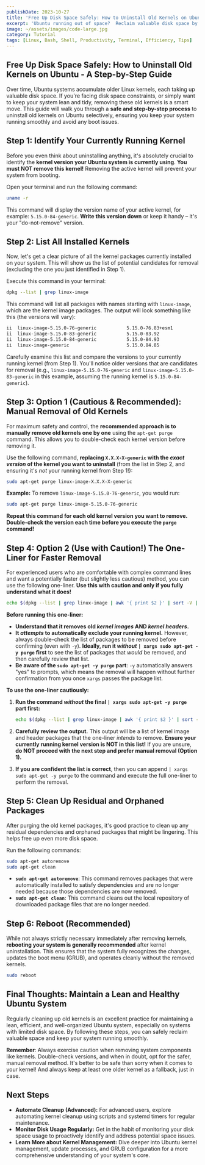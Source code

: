 ```yaml
---
publishDate: 2023-10-27
title: 'Free Up Disk Space Safely: How to Uninstall Old Kernels on Ubuntu - A Step-by-Step Guide'
excerpt: 'Ubuntu running out of space?  Reclaim valuable disk space by safely removing old, unused kernels. This step-by-step guide ensures a clean and risk-free kernel cleanup.'
image: ~/assets/images/code-large.jpg
category: Tutorial
tags: [Linux, Bash, Shell, Productivity, Terminal, Efficiency, Tips]
---
```


## Free Up Disk Space Safely: How to Uninstall Old Kernels on Ubuntu - A Step-by-Step Guide

Over time, Ubuntu systems accumulate older Linux kernels, each taking up valuable disk space. If you're facing disk space constraints, or simply want to keep your system lean and tidy, removing these old kernels is a smart move. This guide will walk you through a **safe and step-by-step process** to uninstall old kernels on Ubuntu selectively, ensuring you keep your system running smoothly and avoid any boot issues.

## Step 1: Identify Your Currently Running Kernel

Before you even think about uninstalling anything, it's absolutely crucial to identify the **kernel version your Ubuntu system is currently using**. **You must NOT remove this kernel!** Removing the active kernel will prevent your system from booting.

Open your terminal and run the following command:

```sh
uname -r
```

This command will display the version name of your active kernel, for example: `5.15.0-84-generic`. **Write this version down** or keep it handy – it's your "do-not-remove" version.

## Step 2: List All Installed Kernels

Now, let's get a clear picture of all the kernel packages currently installed on your system. This will show us the list of potential candidates for removal (excluding the one you just identified in Step 1).

Execute this command in your terminal:

```sh
dpkg --list | grep linux-image
```

This command will list all packages with names starting with `linux-image`, which are the kernel image packages. The output will look something like this (the versions will vary):

```sh
ii  linux-image-5.15.0-76-generic           5.15.0-76.83+esm1                  amd64        Signed kernel image generic
ii  linux-image-5.15.0-83-generic           5.15.0-83.92                         amd64        Signed kernel image generic
ii  linux-image-5.15.0-84-generic           5.15.0-84.93                         amd64        Signed kernel image generic
ii  linux-image-generic                     5.15.0.84.85                         amd64        Generic Linux kernel image
```

Carefully examine this list and compare the versions to your currently running kernel (from Step 1). You'll notice older versions that are candidates for removal (e.g., `linux-image-5.15.0-76-generic` and `linux-image-5.15.0-83-generic` in this example, assuming the running kernel is `5.15.0-84-generic`).

## Step 3: Option 1 (Cautious & Recommended): Manual Removal of Old Kernels

For maximum safety and control, the **recommended approach is to manually remove old kernels one by one** using the `apt-get purge` command. This allows you to double-check each kernel version before removing it.

Use the following command, **replacing `X.X.X-X-generic` with the _exact version_ of the kernel you want to uninstall** (from the list in Step 2, and ensuring it's _not_ your running kernel from Step 1!):

```sh
sudo apt-get purge linux-image-X.X.X-X-generic
```

**Example:** To remove `linux-image-5.15.0-76-generic`, you would run:

```sh
sudo apt-get purge linux-image-5.15.0-76-generic
```

**Repeat this command for each old kernel version you want to remove.** **Double-check the version each time before you execute the `purge` command!**

## Step 4: Option 2 (Use with Caution!) The One-Liner for Faster Removal

For experienced users who are comfortable with complex command lines and want a potentially faster (but slightly less cautious) method, you can use the following one-liner. **Use this with caution and only if you fully understand what it does!**

```sh
echo $(dpkg --list | grep linux-image | awk '{ print $2 }' | sort -V | sed -n '/'`uname -r`'/q;p') $(dpkg --list | grep linux-headers | awk '{ print $2 }' | sort -V | sed -n '/'"$(uname -r | sed "s/\([0-9.-]*\)-\([^0-9]\+\)/\1/")"'/q;p') | xargs sudo apt-get -y purge
```

**Before running this one-liner:**

- **Understand that it removes old _kernel images_ AND _kernel headers_.**
- **It _attempts_ to automatically exclude your running kernel.** However, always double-check the list of packages to be removed before confirming (even with `-y`). **Ideally, run it _without_ `| xargs sudo apt-get -y purge` first** to see the list of packages that _would_ be removed, and then carefully review that list.
- **Be aware of the `sudo apt-get -y purge` part**: `-y` automatically answers "yes" to prompts, which means the removal will happen without further confirmation from you once `xargs` passes the package list.

**To use the one-liner cautiously:**

1. **Run the command _without_ the final `| xargs sudo apt-get -y purge` part first:**

   ```sh
   echo $(dpkg --list | grep linux-image | awk '{ print $2 }' | sort -V | sed -n '/'`uname -r`'/q;p') $(dpkg --list | grep linux-headers | awk '{ print $2 }' | sort -V | sed -n '/'"$(uname -r | sed "s/\([0-9.-]*\)-\([^0-9]\+\)/\1/")"'/q;p')
   ```

2. **Carefully review the output.** This output will be a list of kernel image and header packages that the one-liner _intends_ to remove. **Ensure your currently running kernel version is NOT in this list!** If you are unsure, **do NOT proceed with the next step and prefer manual removal (Option 1).**

3. **If you are confident the list is correct**, then you can append `| xargs sudo apt-get -y purge` to the command and execute the full one-liner to perform the removal.

## Step 5: Clean Up Residual and Orphaned Packages

After purging the old kernel packages, it's good practice to clean up any residual dependencies and orphaned packages that might be lingering. This helps free up even more disk space.

Run the following commands:

```sh
sudo apt-get autoremove
sudo apt-get clean
```

- **`sudo apt-get autoremove`**: This command removes packages that were automatically installed to satisfy dependencies and are no longer needed because those dependencies are now removed.
- **`sudo apt-get clean`**: This command cleans out the local repository of downloaded package files that are no longer needed.

## Step 6: Reboot (Recommended)

While not always strictly necessary immediately after removing kernels, **rebooting your system is generally recommended** after kernel uninstallation. This ensures that the system fully recognizes the changes, updates the boot menu (GRUB), and operates cleanly without the removed kernels.

```sh
sudo reboot
```

## Final Thoughts: Maintain a Lean and Healthy Ubuntu System

Regularly cleaning up old kernels is an excellent practice for maintaining a lean, efficient, and well-organized Ubuntu system, especially on systems with limited disk space. By following these steps, you can safely reclaim valuable space and keep your system running smoothly.

**Remember**: Always exercise caution when removing system components like kernels. Double-check versions, and when in doubt, opt for the safer, manual removal method. It's better to be safe than sorry when it comes to your kernel! And always keep at least one older kernel as a fallback, just in case.

## Next Steps

- **Automate Cleanup (Advanced):** For advanced users, explore automating kernel cleanup using scripts and systemd timers for regular maintenance.
- **Monitor Disk Usage Regularly:** Get in the habit of monitoring your disk space usage to proactively identify and address potential space issues.
- **Learn More about Kernel Management:** Dive deeper into Ubuntu kernel management, update processes, and GRUB configuration for a more comprehensive understanding of your system's core.
